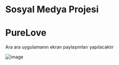 # Sosyal Medya Projesi
# PureLove
Ara ara uygulamanın ekran paylaşımları yapılacaktır

![image](https://github.com/user-attachments/assets/2e49bab9-479f-414f-87a3-1faff08ce74c)
